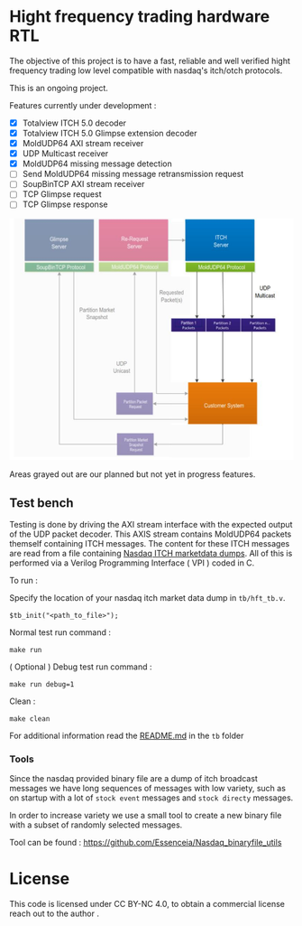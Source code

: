 # Hight frequency trading hardware RTL

The objective of this project is to have a fast, reliable and well verified hight frequency
trading low level compatible with nasdaq's itch/otch protocols.

This is an ongoing project.

Features currently under development :

- [X] Totalview ITCH 5.0 decoder
- [X] Totalview ITCH 5.0 Glimpse extension decoder
- [X] MoldUDP64 AXI stream receiver
- [X] UDP Multicast receiver
- [X] MoldUDP64 missing message detection
- [ ] Send MoldUDP64 missing message retransmission request
- [ ] SoupBinTCP AXI stream receiver
- [ ] TCP Glimpse request
- [ ] TCP Glimpse response

![Work in progress, img source :https://www.asxonline.com/content/dam/asxonline/public/documents/asx-trade-refresh-manuals/asx-trade-itch-message-specification.pdf !](/doc/wip.jpg)

Areas grayed out are our planned but not yet in progress features.

## Test bench

Testing is done by driving the AXI stream interface with the expected output of the
UDP packet decoder.
This AXIS stream contains MoldUDP64 packets themself containing ITCH messages.
The content for these ITCH messages are read from a file containing [Nasdaq ITCH marketdata dumps](https://emi.nasdaq.com/ITCH/Nasdaq%20ITCH/).
All of this is performed via a Verilog Programming Interface ( VPI ) coded in C.


To run :

Specify the location of your nasdaq itch market data dump in `tb/hft_tb.v`.
```
$tb_init("<path_to_file>");
```

Normal test run command :
```
make run
```

( Optional ) Debug test run command :
``` 
make run debug=1
```

Clean :
```
make clean
```
 
For additional information read the [README.md](tb/README.md) in the `tb` folder

### Tools

Since the nasdaq provided binary file are a dump of itch broadcast messages we 
have long sequences of messages with low variety, such as on startup with a lot of 
`stock event` messages and `stock directy` messages.

In order to increase variety we use a small tool to create a new binary file with
a subset of randomly selected messages.

Tool can be found : https://github.com/Essenceia/Nasdaq_binaryfile_utils

# License

This code is licensed under CC BY-NC 4.0, to obtain a commercial license
reach out to the author .
